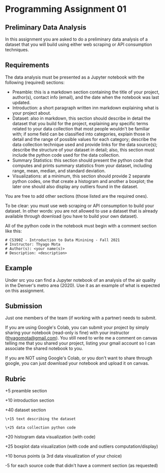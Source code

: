 # Programming Assignment 01

## Preliminary Data Analysis

In this assignment you are asked to do a preliminary data analysis of a dataset that you will build using either web scraping or API consumption techniques.  

## Requirements 

The data analysis must be presented as a Jupyter notebook with the following (required) sections: 

* Preamble: this is a markdown section containing the title of your project, author(s), contact info (email), and the date when the notebook was last updated. 
* Introduction: a short paragraph written inn markdown explaining what is your project about.
* Dataset: also in markdown, this section should describe in detail the dataset that you build for the project, explaining any specific terms related to your data collection that most people wouldn't be familiar with; if some field can be classified into categories, explain those in detail and the range of possible values for each category; describe the data collection technique used and provide links for the data source(s); describe the structure of your dataset in detail; also, this section must include the python code used for the data collection. 
* Summary Statistics: this section should present the python code that computes and prints summary statistics from your dataset, including range, mean, median, and standard deviation. 
* Visualizations: at a minimum, this section should provide 2 separate python codes, one that create a histogram and another a boxplot; the later one should also display any outliers found in the dataset. 

You are free to add other sections (those listed are the required ones). 

To be clear: you must use web scraping or API consumption to build your dataset. In other words: you are not allowed to use a dataset that is already available through download (you have to build your own dataset). 

All of the python code in the notebook must begin with a comment section like this: 

```
# CS390Z - Introduction to Data Minining - Fall 2021
# Instructor: Thyago Mota
# Author(s): <your name(s)>
# Description: <description>
```

## Example

Under src you can find a Jupyter notebook of an analysis of the air quality in the Denver's metro area (2020). Use it as an example of what is expected on this assignment.  

## Submission

Just one members of the team (if working with a partner) needs to submit. 

If you are using Google's Colab, you can submit your project by simply sharing your notebook (read-only is fine) with your instructor (thyagomota@gmail.com). You still need to write me a comment on canvas telling me that you shared your project, listing your gmail account so I can associate the shared notebook to you. 

If you are NOT using Google's Colab, or you don't want to share through google, you can just download your notebook and upload it on canvas. 

## Rubric

\+5 preamble section

\+10 introduction section

\+40 dataset section

    \+15 text describing the dataset

    \+25 data collection python code 

\+20 histogram data visualization (with code)

\+25 boxplot data visualization (with code and outliers computation/display)

\+10 bonus points (a 3rd data visualization of your choice)

\-5 for each source code that didn't have a comment section (as requested)